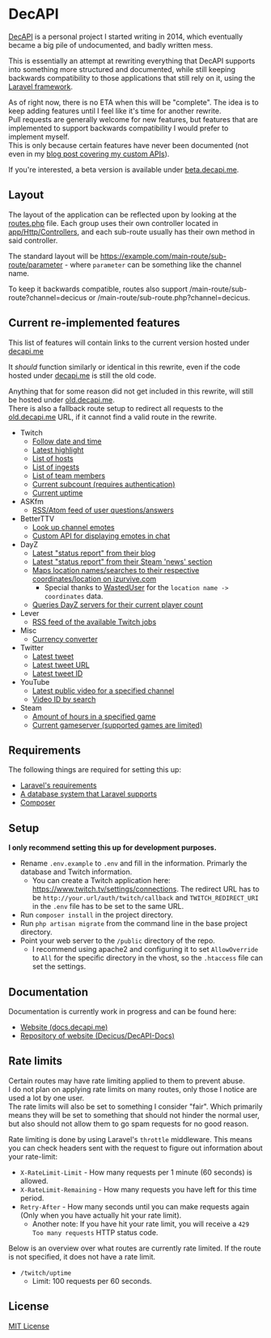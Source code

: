 # DecAPI
[DecAPI](https://decapi.me/) is a personal project I started writing in 2014, which eventually became a big pile of undocumented, and badly written mess.

This is essentially an attempt at rewriting everything that DecAPI supports into something more structured and documented, while still keeping backwards compatibility to those applications that still rely on it, using the [Laravel framework](https://laravel.com/).

As of right now, there is no ETA when this will be "complete". The idea is to keep adding features until I feel like it's time for another rewrite.  
Pull requests are generally welcome for new features, but features that are implemented to support backwards compatibility I would prefer to implement myself.  
This is only because certain features have never been documented (not even in my [blog post covering my custom APIs](https://blog.thomassen.xyz/custom-apis/)).

If you're interested, a beta version is available under [beta.decapi.me](https://beta.decapi.me).

## Layout
The layout of the application can be reflected upon by looking at the [routes.php](app/Http/routes.php) file. Each group uses their own controller located in [app/Http/Controllers](app/Http/Controllers), and each sub-route usually has their own method in said controller.

The standard layout will be https://example.com/main-route/sub-route/parameter - where `parameter` can be something like the channel name.

To keep it backwards compatible, routes also support /main-route/sub-route?channel=decicus or /main-route/sub-route.php?channel=decicus.

## Current re-implemented features
This list of features will contain links to the current version hosted under [decapi.me](https://decapi.me/)

It _should_ function similarly or identical in this rewrite, even if the code hosted under [decapi.me](https://decapi.me/) is still the old code.

Anything that for some reason did not get included in this rewrite, will still be hosted under [old.decapi.me](https://old.decapi.me/).  
There is also a fallback route setup to redirect all requests to the [old.decapi.me](https://old.decapi.me/) URL, if it cannot find a valid route in the rewrite.

- Twitch
    - [Follow date and time](https://decapi.me/twitch/followed?user=decicus&channel=twitch)
    - [Latest highlight](https://decapi.me/twitch/highlight?channel=decicus)
    - [List of hosts](https://decapi.me/twitch/hosts?channel=decicus)
    - [List of ingests](https://decapi.me/twitch/ingests)
    - [List of team members](https://decapi.me/twitch/team_members?team=theblacklist)
    - [Current subcount (requires authentication)](https://decapi.me/twitch/subcount?channel=decicus)
    - [Current uptime](https://decapi.me/twitch/uptime?channel=decicus)
- ASKfm
    - [RSS/Atom feed of user questions/answers](https://decapi.me/askfm/rss?user=xangold)
- BetterTTV
    - [Look up channel emotes](https://decapi.me/bttv/?channel=decicus)
    - [Custom API for displaying emotes in chat](https://decapi.me/bttv/emotes?channel=decicus)
- DayZ
    - [Latest "status report" from their blog](https://decapi.me/dayz/status-report)
    - [Latest "status report" from their Steam 'news' section](https://decapi.me/dayz/steam-status-report)
    - [Maps location names/searches to their respective coordinates/location on izurvive.com](https://decapi.me/dayz/izurvive)
        - Special thanks to [WastedUser](https://www.twitch.tv/wasteduser) for the `location name -> coordinates` data.
    - [Queries DayZ servers for their current player count](https://decapi.me/dayz/players)
- Lever
    - [RSS feed of the available Twitch jobs](https://decapi.me/lever/twitch)
- Misc
    - [Currency converter](https://decapi.me/misc/currency)
- Twitter
    - [Latest tweet](https://decapi.me/twitter/latest?name=decicus)
    - [Latest tweet URL](https://decapi.me/twitter/latest_url?name=decicus)
    - [Latest tweet ID](https://decapi.me/twitter/latest_id?name=decicus)
- YouTube
    - [Latest public video for a specified channel](https://decapi.me/youtube/latest_video?user=decicus)
    - [Video ID by search](https://decapi.me/youtube/videoid?search=barbie%20girl)
- Steam
    - [Amount of hours in a specified game](https://decapi.me/steam/hours?id=76561197997719567&appid=221100)
    - [Current gameserver (supported games are limited)](https://decapi.me/steam/server_ip?id=76561197997719567)

## Requirements
The following things are required for setting this up:
- [Laravel's requirements](https://laravel.com/docs/5.2/installation#server-requirements)
- [A database system that Laravel supports](https://laravel.com/docs/5.2/database#introduction)
- [Composer](https://getcomposer.org/)

## Setup
**I only recommend setting this up for development purposes.**
- Rename `.env.example` to `.env` and fill in the information. Primarly the database and Twitch information.
    - You can create a Twitch application here: https://www.twitch.tv/settings/connections. The redirect URL has to be `http://your.url/auth/twitch/callback` and `TWITCH_REDIRECT_URI` in the `.env` file has to be set to the same URL.
- Run `composer install` in the project directory.
- Run `php artisan migrate` from the command line in the base project directory.
- Point your web server to the `/public` directory of the repo.
    - I recommend using apache2 and configuring it to set `AllowOverride` to `All` for the specific directory in the vhost, so the `.htaccess` file can set the settings.

## Documentation
Documentation is currently work in progress and can be found here:

- [Website (docs.decapi.me)](https://docs.decapi.me/)
- [Repository of website (Decicus/DecAPI-Docs)](https://github.com/Decicus/DecAPI-Docs)

## Rate limits
Certain routes may have rate limiting applied to them to prevent abuse.  
I do not plan on applying rate limits on many routes, only those I notice are used a lot by one user.  
The rate limits will also be set to something I consider "fair". Which primarily means they will be set to something that should not hinder the normal user, but also should not allow them to go spam requests for no good reason.

Rate limiting is done by using Laravel's `throttle` middleware. This means you can check headers sent with the request to figure out information about your rate-limit:

- `X-RateLimit-Limit` - How many requests per 1 minute (60 seconds) is allowed.
- `X-RateLimit-Remaining` - How many requests you have left for this time period.
- `Retry-After` - How many seconds until you can make requests again (Only when you have actually hit your rate limit).
    - Another note: If you have hit your rate limit, you will receive a `429 Too many requests` HTTP status code.

Below is an overview over what routes are currently rate limited. If the route is not specified, it does not have a rate limit.

- `/twitch/uptime`
    - Limit: 100 requests per 60 seconds.

## License
[MIT License](LICENSE)
